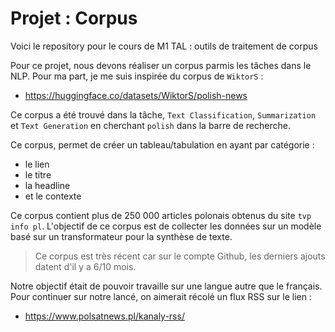 # Projet : Corpus

Voici le repository pour le cours de M1 TAL : outils de traitement de corpus

Pour ce projet, nous devons réaliser un corpus parmis les tâches dans le NLP. Pour ma part, je me suis inspirée du corpus de `WiktorS` :

- https://huggingface.co/datasets/WiktorS/polish-news

Ce corpus a été trouvé dans la tâche, `Text Classification`, `Summarization` et `Text Generation` en cherchant `polish` dans la barre de recherche.

Ce corpus, permet de créer un tableau/tabulation en ayant par catégorie :

- le lien
- le titre
- la headline
- et le contexte

Ce corpus contient plus de 250 000 articles polonais obtenus du site `tvp info pl`. L'objectif de ce corpus est de collecter les données sur un modèle basé sur un transformateur pour la synthèse de texte.
> Ce corpus est très récent car sur le compte Github, les derniers ajouts datent d'il y a 6/10 mois.

Notre objectif était de pouvoir travaille sur une langue autre que le français. Pour continuer sur notre lancé, on aimerait récolé un flux RSS sur le lien :

- https://www.polsatnews.pl/kanaly-rss/
